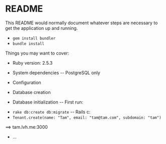# README

This README would normally document whatever steps are necessary to get the
application up and running.

- `gem install bundler`
- `bundle install`


Things you may want to cover:

* Ruby version: 2.5.3

* System dependencies
-- PostgreSQL only

* Configuration

* Database creation

* Database initialization
-- First run:
- `rake db:create db:migrate`
 -- Rails c:
- `Tenant.create(name: "Tam", email: "tam@tam.com", subdomain: "tam")`


==> tam.lvh.me:3000
* ...

